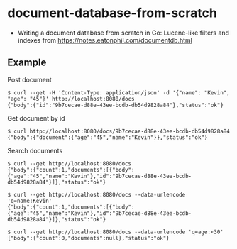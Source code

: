 # document-database-from-scratch

- Writing a document database from scratch in Go: Lucene-like filters and indexes from https://notes.eatonphil.com/documentdb.html


## Example

Post document

```
$ curl --get -H 'Content-Type: application/json' -d '{"name": "Kevin", "age": "45"}' http://localhost:8080/docs
{"body":{"id":"9b7cecae-d88e-43ee-bcdb-db54d9828a84"},"status":"ok"}
```

Get document by id

```
$ curl http://localhost:8080/docs/9b7cecae-d88e-43ee-bcdb-db54d9828a84
{"body":{"document":{"age":"45","name":"Kevin"}},"status":"ok"}
```

Search documents

```
$ curl --get http://localhost:8080/docs
{"body":{"count":1,"documents":[{"body":{"age":"45","name":"Kevin"},"id":"9b7cecae-d88e-43ee-bcdb-db54d9828a84"}]},"status":"ok"}

$ curl --get http://localhost:8080/docs --data-urlencode 'q=name:Kevin'
{"body":{"count":1,"documents":[{"body":{"age":"45","name":"Kevin"},"id":"9b7cecae-d88e-43ee-bcdb-db54d9828a84"}]},"status":"ok"}

$ curl --get http://localhost:8080/docs --data-urlencode 'q=age:<30'
{"body":{"count":0,"documents":null},"status":"ok"}
```
